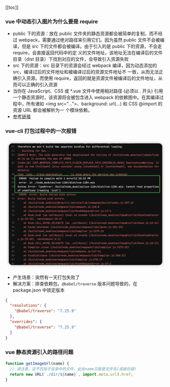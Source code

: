 [[toc]]

### vue 中动态引入图片为什么要是 require

- public 下的资源：放在 public 文件夹的静态资源都会被简单的复制，而不经过 webpack，需要通过绝对路径来引用它们。因为虽然
  public 文件不会被编译，但是 src 下的文件都会被编译。由于引入的是 public 下的资源，不会走 require，会直接返回代码中的定
  义的文件地址，该地址无法在编译后的文件目录（dist 目录）下找到对应的文件，会导致引入资源失败
- src 下的资源：src 目录下的资源会经过 webpack 编译，因为动态添加的 src，编译过后的文件地址和被编译过后的资源文件地址不
  一致，从而无法正确引入资源。而使用 require，返回的就是资源文件被编译后的文件地址，从而可以正确的引入资源
- 当你在 JavaScript、CSS 或 \*.vue 文件中使用相对路径 (必须以 . 开头) 引用一个静态资源时，该资源将会被包含进入 webpack
  的依赖图中。在其编译过程中，所有诸如 <img src=\"...\">、background: url(...) 和 CSS @import 的资源 URL 都会被解析为一
  个模块依赖。
- [参考链接](https://mp.weixin.qq.com/s/HM8lrZezW5WonPlk74zitQ)

### vue-cli 打包过程中的一次报错

![](./images/vue-i18n-error.png)

- 产生场景：突然有一天打包失败了
- 解决方案：排查依赖包，`@babel/traverse` 版本问题导致的，在 package.json 中锁定版本

```json
{
  "resolutions": {
    "@babel/traverse": "7.25.9"
  },
  "overrides": {
    "@babel/traverse": "7.25.9"
  }
}
```

### vue 静态资源引入的路径问题

```javascript
function getImageUrl(name) {
  // 请注意，这不包括子目录中的文件，此处name只能是文件名(或者后缀)
  return new URL(`./dir/${name}`, import.meta.url).href;
}
```
